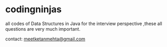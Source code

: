 # codingninjas
all codes of Data Structures in Java
for the interview perspective ,these all questions are very much important.
       
       
contact: meetketanmehta@gmail.com
